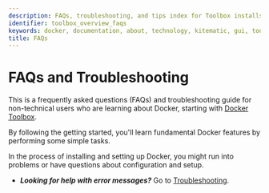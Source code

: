```yaml
---
description: FAQs, troubleshooting, and tips index for Toolbox installs
identifier: toolbox_overview_faqs
keywords: docker, documentation, about, technology, kitematic, gui, toolbox
title: FAQs
---
```


# FAQs and Troubleshooting

This is a frequently asked questions (FAQs) and troubleshooting guide for non-technical users who are learning about Docker, starting with [Docker Toolbox](https://www.docker.com/products/docker-toolbox).

By following the getting started, you'll learn fundamental Docker features by performing some simple tasks.

In the process of installing and setting up Docker, you might run into problems or have questions about configuration and setup.

* _**Looking for help with error messages?**_ Go to  [Troubleshooting](troubleshoot.md).

&nbsp;